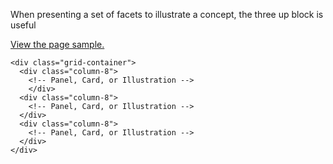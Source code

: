 
When presenting a set of facets to illustrate a concept, the three up block is useful

[View the page sample.](./three-up/)

```
<div class="grid-container">
  <div class="column-8">
	<!-- Panel, Card, or Illustration -->
	</div>
  <div class="column-8">
	<!-- Panel, Card, or Illustration -->
  </div>
  <div class="column-8">
	<!-- Panel, Card, or Illustration -->
  </div>
</div>
```
